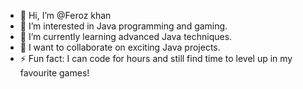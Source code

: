 - 👋 Hi, I’m @Feroz khan
- 👀 I’m interested in Java programming and gaming.
- 🌱 I’m currently learning advanced Java techniques.
- 💞️ I want to collaborate on exciting Java projects.
- ⚡ Fun fact: I can code for hours and still find time to level up in my favourite games!
